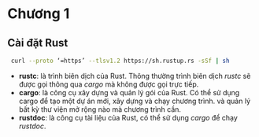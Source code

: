 # Chương 1

## Cài đặt Rust

``` bash
 curl --proto ‘=https’ --tlsv1.2 https://sh.rustup.rs -sSf | sh
```
- __rustc__: là trình biên dịch của Rust. Thông thường trình biên dịch *rustc* sẽ được gọi thông qua *cargo* mà không được gọi trực tiếp.
- __cargo__: là công cụ xây dựng và quản lý gói của Rust. Có thể sử dụng cargo để tạo một dự án mới, xây dựng và chạy chương trình. và quản lý bất kỳ thư viện mở rộng nào mà chương trình cần.
- __rustdoc__: là công cụ tài liệu của Rust, có thể sử dụng *cargo* để chạy *rustdoc*.
